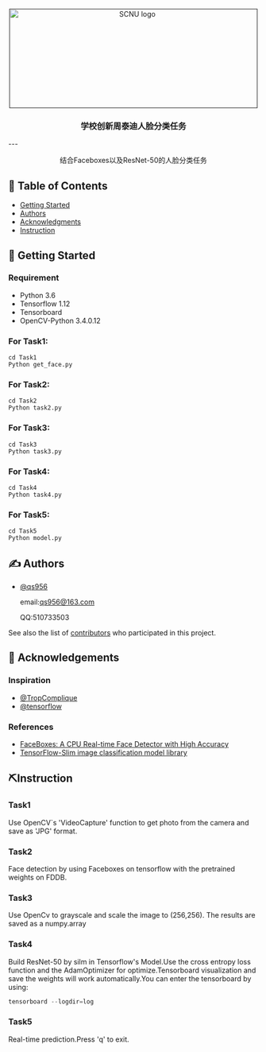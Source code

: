<p align="center">
  <a href="" rel="noopener">
 <img width=500px height=200px src="http://statics.scnu.edu.cn/statics/css/scnuportal/contentlogo2.png" alt="SCNU logo"></a>
</p>

<h3 align="center">学校创新周泰迪人脸分类任务</h3>
---

<p align="center"> 结合Faceboxes以及ResNet-50的人脸分类任务
    <br> 
</p>

## 📝 Table of Contents
- [Getting Started](#getting_started)
- [Authors](#authors)
- [Acknowledgments](#acknowledgement)
- [Instruction](#instruction)


## 🏁 Getting Started <a name = "getting_started"></a>

### Requirement

- Python 3.6
- Tensorflow 1.12
- Tensorboard
- OpenCV-Python 3.4.0.12

### For Task1:

```
cd Task1
Python get_face.py
```

### For Task2:

```
cd Task2
Python task2.py
```

### For Task3:

```
cd Task3
Python task3.py
```

### For Task4:

```
cd Task4
Python task4.py
```

### For Task5:

```
cd Task5
Python model.py
```

## ✍️ Authors <a name = "authors"></a>
- [@qs956](https://github.com/qs956) 

  email:qs956@163.com

  QQ:510733503

See also the list of [contributors](https://github.com/qs956/Taidi-face-classify/contributors) who participated in this project.

## 🎉 Acknowledgements <a name = "acknowledgement"></a>

### Inspiration

- [@TropComplique](https://github.com/TropComplique/FaceBoxes-tensorflow)
- [@tensorflow](https://github.com/tensorflow/)


### References

- [FaceBoxes: A CPU Real-time Face Detector with High Accuracy](https://arxiv.org/abs/1708.05234)
- [TensorFlow-Slim image classification model library](https://github.com/tensorflow/models/tree/master/research/slim)

## ⛏️Instruction <a name = "instruction"></a>

### Task1

Use OpenCV`s 'VideoCapture' function to get photo from the camera and save as 'JPG' format.

### Task2

Face detection by using Faceboxes on tensorflow with the pretrained weights on FDDB.

### Task3

Use OpenCv to grayscale and scale the image to (256,256). The results are saved as a numpy.array

### Task4

Build ResNet-50 by silm in Tensorflow's Model.Use the cross entropy loss function and the AdamOptimizer for optimize.Tensorboard visualization and save the weights will work automatically.You can enter the tensorboard by using:

```powershell
tensorboard --logdir=log
```

### Task5

Real-time prediction.Press 'q' to exit.